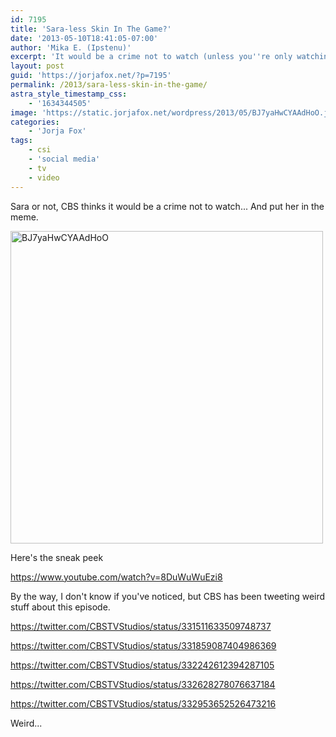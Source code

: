 ```yaml
---
id: 7195
title: 'Sara-less Skin In The Game?'
date: '2013-05-10T18:41:05-07:00'
author: 'Mika E. (Ipstenu)'
excerpt: 'It would be a crime not to watch (unless you''re only watching for Sara that is).'
layout: post
guid: 'https://jorjafox.net/?p=7195'
permalink: /2013/sara-less-skin-in-the-game/
astra_style_timestamp_css:
    - '1634344505'
image: 'https://static.jorjafox.net/wordpress/2013/05/BJ7yaHwCYAAdHoO.jpeg'
categories:
    - 'Jorja Fox'
tags:
    - csi
    - 'social media'
    - tv
    - video
---
```


Sara or not, CBS thinks it would be a crime not to watch... And put her in the meme.

<img class="aligncenter size-full wp-image-7197" alt="BJ7yaHwCYAAdHoO" src="//static.jorjafox.net/wordpress/2013/05/BJ7yaHwCYAAdHoO.jpeg" width="500" height="500" />

Here's the sneak peek

https://www.youtube.com/watch?v=8DuWuWuEzi8

By the way, I don't know if you've noticed, but CBS has been tweeting weird stuff about this episode.

https://twitter.com/CBSTVStudios/status/331511633509748737

https://twitter.com/CBSTVStudios/status/331859087404986369

https://twitter.com/CBSTVStudios/status/332242612394287105

https://twitter.com/CBSTVStudios/status/332628278076637184

https://twitter.com/CBSTVStudios/status/332953652526473216

Weird...